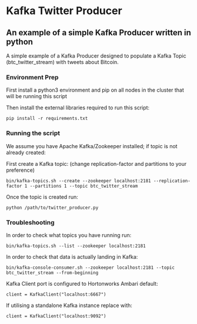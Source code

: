 # Kafka Twitter Producer

## An example of a simple Kafka Producer written in python

A simple example of a Kafka Producer designed to populate a Kafka Topic (btc_twitter_stream) with tweets about Bitcoin.

### Environment Prep

First install a python3 environment and pip on all nodes in the cluster that will be running this script

Then install the external libraries required to run this script:

```
pip install -r requirements.txt
```

### Running the script

We assume you have Apache Kafka/Zookeeper installed; if topic is not already created:

First create a Kafka topic: (change replication-factor and partitions to your preference)

```
bin/kafka-topics.sh --create --zookeeper localhost:2181 --replication-factor 1 --partitions 1 --topic btc_twitter_stream
```

Once the topic is created run:

```
python /path/to/twitter_producer.py
```

### Troubleshooting

In order to check what topics you have running run:

```
bin/kafka-topics.sh --list --zookeeper localhost:2181
```

In order to check that data is actually landing in Kafka:

```
bin/kafka-console-consumer.sh --zookeeper localhost:2181 --topic btc_twitter_stream --from-beginning
```

Kafka Client port is configured to Hortonworks Ambari default:

```
client = KafkaClient("localhost:6667")
```

If utilising a standalone Kafka instance replace with:

```
client = KafkaClient("localhost:9092")
```
